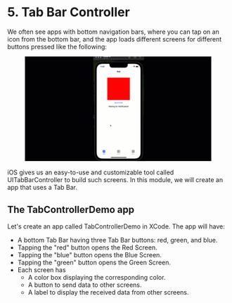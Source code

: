 # 5. Tab Bar Controller

We often see apps with bottom navigation bars, where you can tap on an icon from the bottom bar, and the app loads different screens for different buttons pressed like the following:

<figure><img src="../../.gitbook/assets/5.one.gif" alt=""><figcaption></figcaption></figure>

iOS gives us an easy-to-use and customizable tool called UITabBarController to build such screens. In this module, we will create an app that uses a Tab Bar.

## The TabControllerDemo app

Let's create an app called TabControllerDemo in XCode. The app will have:

* A bottom Tab Bar having three Tab Bar buttons: red, green, and blue.
* Tapping the "red" button opens the Red Screen.
* Tapping the "blue" button opens the Blue Screen.
* Tapping the "green" button opens the Green Screen.
* Each screen has
  * A color box displaying the corresponding color.
  * A button to send data to other screens.
  * A label to display the received data from other screens.
